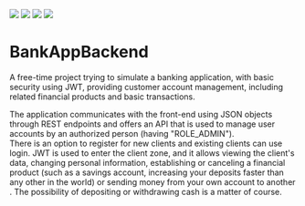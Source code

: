 <img src="https://img.shields.io/github/workflow/status/matyzatka/BankAppBackend/Java%20CI%20with%20Gradle?style=plastic"> <img src="https://img.shields.io/github/deployments/matyzatka/BankAppBackend/matyzatka-bank-app-backend?style=plastic"> <img src="https://img.shields.io/github/languages/top/matyzatka/BankAppBackend?style=plastic"> <img src="https://img.shields.io/security-headers?ignoreRedirects&style=plastic&url=https%3A%2F%2Fmatyzatka-bank-app-backend.herokuapp.com%2F">

# BankAppBackend

A free-time project trying to simulate a banking application, with basic security using JWT, providing customer account
management, including related financial products and basic transactions.

The application communicates with the front-end using JSON objects through REST endpoints and offers an API that is used
to manage user accounts by an authorized person (having "ROLE_ADMIN"). <br>There is an option to register for new
clients and existing clients can use login. JWT is used to enter the client zone, and it allows viewing the client's
data, changing personal information, establishing or canceling a financial product (such as a savings account,
increasing your deposits faster than any other in the world) or sending money from your own account to another .
The possibility of depositing or withdrawing cash is a matter of course.
